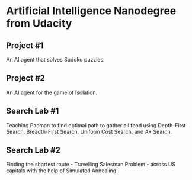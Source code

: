 # Artificial Intelligence Nanodegree from Udacity

## Project #1
An AI agent that solves Sudoku puzzles.

## Project #2
An AI agent for the game of Isolation.

## Search Lab #1
Teaching Pacman to find optimal path to gather all food using Depth-First Search, Breadth-First Search, Uniform Cost Search, and A* Search.

## Search Lab #2
Finding the shortest route - Travelling Salesman Problem - across US capitals with the help of Simulated Annealing. 
